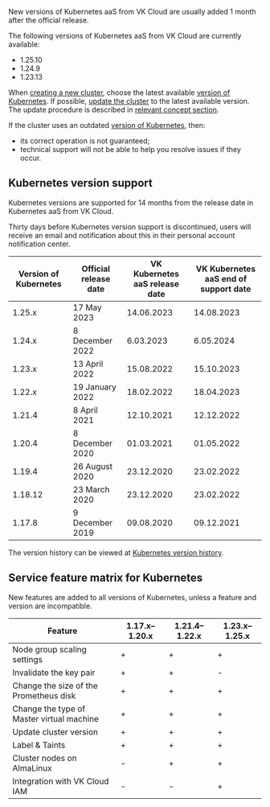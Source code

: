 New versions of Kubernetes aaS from VK Cloud are usually added 1 month after the official release.

The following versions of Kubernetes aaS from VK Cloud are currently available:

- 1.25.10
- 1.24.9
- 1.23.13

When [creating a new cluster](../../../operations/create-cluster), choose the latest available [version of Kubernetes](#k8s-versions-list). If possible, [update the cluster](../../../operations/update) to the latest available version. The update procedure is described in [relevant concept section](../../update).

If the cluster uses an outdated [version of Kubernetes](#k8s-versions-list), then:

- its correct operation is not guaranteed;
- technical support will not be able to help you resolve issues if they occur.

## Kubernetes version support <a id="k8s-versions-list"></a>

Kubernetes versions are supported for 14 months from the release date in Kubernetes aaS from VK Cloud.

Thirty days before Kubernetes version support is discontinued, users will receive an email and notification about this in their personal account notification center.

|Version of Kubernetes|Official release date|VK Kubernetes aaS release date|VK Kubernetes aaS end of support date|
|------|------|------|-------|
| 1.25.x | 17 May 2023     | 14.06.2023 | 14.08.2023 |
| 1.24.x  | 8 December 2022 | 6.03.2023  | 6.05.2024  |
| 1.23.x  | 13 April 2022   | 15.08.2022 | 15.10.2023 |
| 1.22.x  | 19 January 2022 | 18.02.2022 | 18.04.2023 |
| 1.21.4  | 8 April 2021    | 12.10.2021 | 12.12.2022 |
| 1.20.4  | 8 December 2020 | 01.03.2021 | 01.05.2022 |
| 1.19.4  | 26 August 2020  | 23.12.2020 | 23.02.2022 |
| 1.18.12 | 23 March 2020   | 23.12.2020 | 23.02.2022 |
| 1.17.8  | 9 December 2019 | 09.08.2020 | 09.12.2021 |

The version history can be viewed at [Kubernetes version history](../version-changelog).

## Service feature matrix for Kubernetes <a id="k8s-features-list"></a>

New features are added to all versions of Kubernetes, unless a feature and version are incompatible.

| Feature                                  | 1.17.x–1.20.x | 1.21.4–1.22.х | 1.23.x–1.25.х |
| ---------------------------------------- | ------------- | ------------- | ------ |
| Node group scaling settings              | +             | +             | +      |
| Invalidate the key pair                  | +             | +             | -      |
| Change the size of the Prometheus disk   | +             | +             | +      |
| Change the type of Master virtual machine| +             | +             | +      |
| Update cluster version                   | +             | +             | +      |
| Label & Taints                           | +             | +             | +      |
| Cluster nodes on AlmaLinux               | -             | +             | +      |
| Integration with VK Cloud IAM            | -             | -             | +      |
